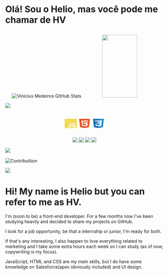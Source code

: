 # Olá! Sou o Helio, mas você pode me chamar de HV

## 

<div align="center">  
 <img width="49%" height="195px" src="https://github-readme-stats.vercel.app/api?username=helioaubarca&show_icons=true&theme=dracula" alt="Vinicius Medeiros GitHub Stats" /> 
  <img width="47%" height="200px" src="https://github-readme-stats.vercel.app/api/top-langs/?username=helioaubarca&layout=compact&hide_border=true&theme=dracula" />
</div>

![](https://i.imgur.com/waxVImv.png)

<div align="center" style="display: inline_block"><br>
  <img align="center" alt="JS" height="30" width="40" src="https://raw.githubusercontent.com/devicons/devicon/master/icons/javascript/javascript-plain.svg">
  <img align="center" alt="HTML" height="30" width="40" src="https://raw.githubusercontent.com/devicons/devicon/master/icons/html5/html5-original.svg">
  <img align="center" alt="CSS" height="30" width="40" src="https://raw.githubusercontent.com/devicons/devicon/master/icons/css3/css3-original.svg">
</div>

##

<div align="center"> 
  <a href="https://instagram.com/hvprogrammer" target="_blank"><img src="https://img.shields.io/badge/-Instagram-%23E4405F?style=for-the-badge&logo=instagram&logoColor=white" target="_blank"></a>
 <a href="https://discord.com/channels/@me/1029775959227891744" target="_blank"><img src="https://img.shields.io/badge/Discord-7289DA?style=for-the-badge&logo=discord&logoColor=white" target="_blank"></a> 
  <a href = "mailto:helioaubarca@gmail.com"><img src="https://img.shields.io/badge/-Gmail-%23333?style=for-the-badge&logo=gmail&logoColor=white" target="_blank"></a>
  <a href="https://www.linkedin.com/in/vinicius-m-89aa49176/" target="_blank"><img src="https://img.shields.io/badge/-LinkedIn-%230077B5?style=for-the-badge&logo=linkedin&logoColor=white" target="_blank"></a> 
 
  </div>

![](https://i.imgur.com/waxVImv.png)

![Contribuition](https://activity-graph.herokuapp.com/graph?username=helioaubarca&theme=dracula&hide_border=true&area=true)

![](https://i.imgur.com/waxVImv.png)

# Hi! My name is Helio but you can refer to me as HV.

I'm (soon to be) a front-end developer. For a few months now I've been studying heavily and decided to share my projects on GitHub.

I look for a job opportunity, be that a internship or junior, I'm ready for both. 

If that's any interesting, I also happen to love everything related to marketing and I take some extra hours each week so I can study (as of now, copywriting is my focus).

JavaScript, HTML and CSS are my main skills, but I do have some knowledge on Salesforce(apex obviously included) and UI design.



